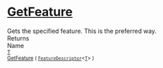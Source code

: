 # [GetFeature](./Signature-100663439.md)

Gets the specified feature. This is the preferred way.
<br>
Returns<img width=500/>Name
<br>
<sub>[T](./Signature-100663439.md)</sub><img width=500/><sub>[GetFeature](./Signature-100663439.md) ( [`FeatureDescriptor`](./../FeatureDescriptor-1.md)\<[`T`](./Signature-100663439.md)> )</sub><br>



